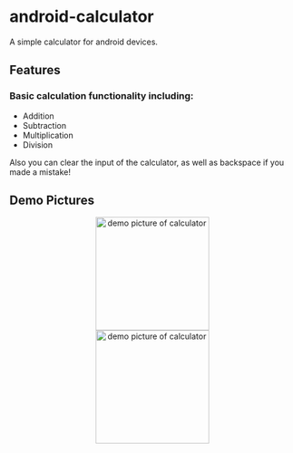 # android-calculator
A simple calculator for android devices.

## Features

### Basic calculation functionality including:
- Addition
- Subtraction
- Multiplication
- Division

Also you can clear the input of the calculator, as well as backspace if you made a mistake!

## Demo Pictures

<div align="center">
    <img src="https://github.com/Thatminer102/android-calculator/assets/48593740/293e61ba-677f-403c-9a9e-891e8b6cb167" alt="demo picture of calculator" width="200"/>
        <div style="width: 20px;"></div>
    <img src="https://github.com/Thatminer102/android-calculator/assets/48593740/0dff620c-7f54-402f-b7f1-f6d4b5e00ca8" alt="demo picture of calculator" width="200"/>
</div>
